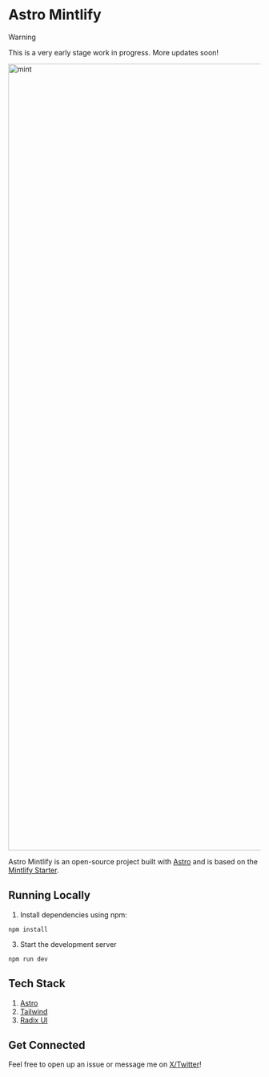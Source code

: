 # Astro Mintlify

> [!Warning]
> This is a very early stage work in progress. More updates soon!

<img width="1568" alt="mint" src="https://github.com/alexwhitmore/astro-mintlify/assets/57722812/f42fd755-5df0-49c5-b15e-0d24d5ea6987">

Astro Mintlify is an open-source project built with [Astro](https://github.com/withastro/astro) and is based on the [Mintlify Starter](https://github.com/mintlify/starter).

## Running Locally

1. Install dependencies using npm:
```
npm install
```

3. Start the development server
```
npm run dev
```

## Tech Stack

1. [Astro](https://astro.build/)
2. [Tailwind](https://tailwindcss.com/)
3. [Radix UI](https://www.radix-ui.com/)

## Get Connected

Feel free to open up an issue or message me on [X/Twitter](https://x.com/theAlexWhitmore)!
